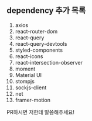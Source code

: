 ## dependency 추가 목록

1. axios
2. react-router-dom
3. react-query
4. react-query-devtools
5. styled-components
6. react-icons
7. react-intersection-observer
8. moment
9. Material UI
10. stompjs
11. sockjs-client
12. net
13. framer-motion

PR하시면 저한테 말씀해주세요!
